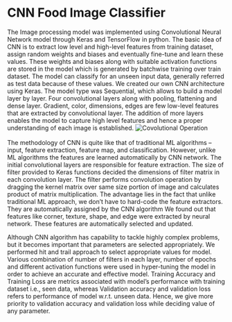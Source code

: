 # CNN Food Image Classifier
The Image processing model was implemented using Convolutional Neural Network model through Keras and TensorFlow in python. The basic idea of CNN is to extract low level and high-level features from training dataset, assign random weights and biases and eventually fine-tune and learn these values. These weights and biases along with suitable activation functions are stored in the model which is generated by batchwise training over train dataset. The model can classify for an unseen input data, generally referred as test data because of these values. We created our own CNN architecture using Keras. The model type was Sequential, which allows to build a model layer by layer. Four convolutional layers along with pooling, flattening and dense layer. Gradient, color, dimensions, edges are few low-level features that are extracted by convolutional layer. The addition of more layers enables the model to capture high level features and hence a proper understanding of each image is established.
![Covolutional Operation](https://www.google.com/url?sa=i&url=https%3A%2F%2Fanalyticsindiamag.com%2Fconvolutional-neural-network-image-classification-overview%2F&psig=AOvVaw3Z8C0nIKnyMNs40v3-Xxa4&ust=1652012557886000&source=images&cd=vfe&ved=0CAwQjRxqFwoTCMi5hcWwzfcCFQAAAAAdAAAAABAf)
<br>
<br>
The methodology of CNN is quite like that of traditional ML algorithms – input, feature extraction, feature map, and classification. However, unlike ML algorithms the features are learned automatically by CNN network. The initial convolutional layers are responsible for feature extraction. The size of filter provided to Keras functions decided the dimensions of filter matrix in each convolution layer. The filter performs convolution operation by dragging the kernel matrix over same size portion of image and calculates product of matrix multiplication. The advantage lies in the fact that unlike traditional ML approach, we don’t have to hard-code the feature extractors. They are automatically assigned by the CNN algorithm We found out that features like corner, texture, shape, and edge were extracted by neural network. These features are automatically selected and updated.

Although CNN algorithm has capability to tackle highly complex problems, but it becomes important that parameters are selected appropriately. We performed hit and trail approach to select appropriate values for model. Various combination of number of filters in each layer, number of epochs and different activation functions were used in hyper-tuning the model in order to achieve an accurate and effective model. Training Accuracy and Training Loss are metrics associated with model’s performance with training dataset i.e., seen data, whereas Validation accuracy and validation loss refers to performance of model w.r.t. unseen data. Hence, we give more priority to validation accuracy and validation loss while deciding value of any parameter. 
